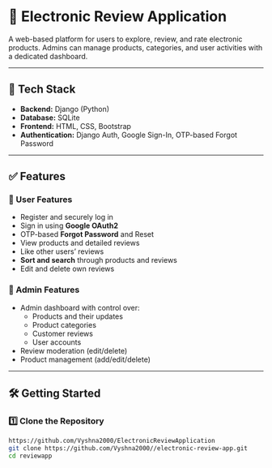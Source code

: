 # 📌 Electronic Review Application

A web-based platform for users to explore, review, and rate electronic products. Admins can manage products, categories, and user activities with a dedicated dashboard.

---

## 🚀 Tech Stack

- **Backend:** Django (Python)
- **Database:** SQLite
- **Frontend:** HTML, CSS, Bootstrap
- **Authentication:** Django Auth, Google Sign-In, OTP-based Forgot Password

---

## ✅ Features

### 👥 User Features

- Register and securely log in
- Sign in using **Google OAuth2**
- OTP-based **Forgot Password** and Reset
- View products and detailed reviews
- Like other users’ reviews
- **Sort and search** through products and reviews
- Edit and delete own reviews

### 🔐 Admin Features

- Admin dashboard with control over:
  - Products and their updates
  - Product categories
  - Customer reviews
  - User accounts
- Review moderation (edit/delete)
- Product management (add/edit/delete)

---

## 🛠️ Getting Started

### 1️⃣ Clone the Repository

```bash
https://github.com/Vyshna2000/ElectronicReviewApplication
git clone https://github.com/Vyshna2000//electronic-review-app.git
cd reviewapp

